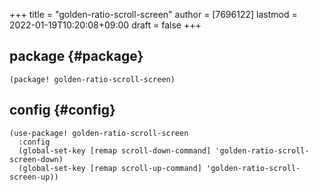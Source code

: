 +++
title = "golden-ratio-scroll-screen"
author = [7696122]
lastmod = 2022-01-19T10:20:08+09:00
draft = false
+++

## package {#package}

```elisp
(package! golden-ratio-scroll-screen)
```


## config {#config}

```elisp
(use-package! golden-ratio-scroll-screen
  :config
  (global-set-key [remap scroll-down-command] 'golden-ratio-scroll-screen-down)
  (global-set-key [remap scroll-up-command] 'golden-ratio-scroll-screen-up))
```
